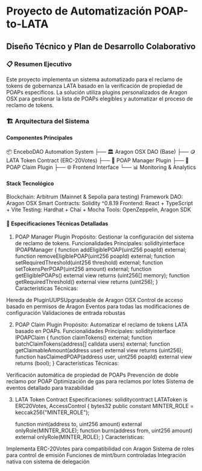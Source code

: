 # Proyecto de Automatización POAP-to-LATA
## Diseño Técnico y Plan de Desarrollo Colaborativo

### 📋 Resumen Ejecutivo
Este proyecto implementa un sistema automatizado para el reclamo de tokens de gobernanza LATA basado en la verificación de propiedad de POAPs específicos. La solución utiliza plugins personalizados de Aragon OSX para gestionar la lista de POAPs elegibles y automatizar el proceso de reclamo de tokens.

### 🏗️ Arquitectura del Sistema
#### Componentes Principales
📦 EnceboDAO Automation System
├── 🏛️ Aragon OSX DAO (Base)
├── 🪙 LATA Token Contract (ERC-20Votes)
├── 🔌 POAP Manager Plugin
├── 🔌 POAP Claim Plugin
├── 🌐 Frontend Interface
└── 📊 Monitoring & Analytics
#### Stack Tecnológico

Blockchain: Arbitrum (Mainnet & Sepolia para testing)
Framework DAO: Aragon OSX
Smart Contracts: Solidity ^0.8.19
Frontend: React + TypeScript + Vite
Testing: Hardhat + Chai + Mocha
Tools: OpenZeppelin, Aragon SDK


#### 🔧 Especificaciones Técnicas Detalladas
1. POAP Manager Plugin
Propósito: Gestionar la configuración del sistema de reclamo de tokens.
Funcionalidades Principales:
solidityinterface IPOAPManager {
    function addEligiblePOAP(uint256 poapId) external;
    function removeEligiblePOAP(uint256 poapId) external;
    function setRequiredThreshold(uint256 threshold) external;
    function setTokensPerPOAP(uint256 amount) external;
    function getEligiblePOAPs() external view returns (uint256[] memory);
    function getRequiredThreshold() external view returns (uint256);
}
Características Técnicas:

Hereda de PluginUUPSUpgradeable de Aragon OSX
Control de acceso basado en permisos de Aragon
Eventos para todas las modificaciones de configuración
Validaciones de entrada robustas

2. POAP Claim Plugin
Propósito: Automatizar el reclamo de tokens LATA basado en POAPs.
Funcionalidades Principales:
solidityinterface IPOAPClaim {
    function claimTokens() external;
    function batchClaimTokens(address[] calldata users) external;
    function getClaimableAmount(address user) external view returns (uint256);
    function hasClaimedPOAP(address user, uint256 poapId) external view returns (bool);
}
Características Técnicas:

Verificación automática de propiedad de POAPs
Prevención de doble reclamo por POAP
Optimización de gas para reclamos por lotes
Sistema de eventos detallado para trazabilidad

3. LATA Token Contract
Especificaciones:
soliditycontract LATAToken is ERC20Votes, AccessControl {
    bytes32 public constant MINTER_ROLE = keccak256("MINTER_ROLE");
    
    function mint(address to, uint256 amount) external onlyRole(MINTER_ROLE);
    function burn(address from, uint256 amount) external onlyRole(MINTER_ROLE);
}
Características:

Implementa ERC-20Votes para compatibilidad con Aragon
Sistema de roles para control de emisión
Funciones de mint/burn controladas
Integración nativa con sistema de delegación
